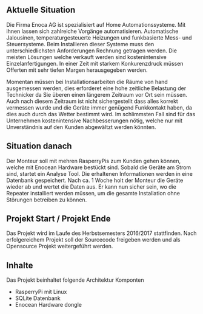 ## Aktuelle Situation

Die Firma Enoca AG ist spezialisiert auf Home Automationssysteme. Mit ihnen lassen sich zahlreiche Vorgänge automatisieren.
Automatische Jalousinen, temperaturgesteuerte Heizungen und funkbasierte Mess- und Steuersysteme.
Beim Installieren dieser Systeme muss den unterschiedlichsten Anforderungen Rechnung getragen werden.
Die meisten Lösungen welche verkauft werden sind kostenintensive Einzelanfertigungen.
In einer Zeit mit starkem Konkurenzdruck müssen Offerten mit sehr tiefen Margen herausgegeben werden.

Momentan müssen bei Installationsarbeiten die Räume von hand ausgemessen werden, dies erforderet eine hohe zeitliche Belastung der Technicker da Sie überen einen längerem Zeitraum vor Ort sein müssen.
Auch nach diesem Zeitraum ist nicht sichergestellt dass alles korrekt vermessen wurde und die Geräte immer genügend Funkkontakt haben, da dies auch durch das Wetter bestimmt wird.
Im schlimmsten Fall sind für das Unternehmen kostenintensive Nachbesserungen nötig, welche nur mit Unverständnis auf den Kunden abgewältzt werden könnten.

## Situation danach
Der Monteur soll mit mehren RasperryPis zum Kunden gehen können, welche mit Enocean Hardware bestückt sind. Sobald die Geräte am Strom sind, startet ein Analyse Tool.
Die erhaltenen Informationen werden in eine Datenbank gespeichert. Nach ca. 1 Woche holt der Monteur die Geräte wieder ab und wertet die Daten aus. Er kann nun sicher sein, wo die Repeater installiert werden müssen, um die gesamte Installation ohne Störungen betreiben zu können.


## Projekt Start / Projekt Ende
Das Projekt wird im Laufe des Herbstsemesters 2016/2017 stattfinden. Nach erfolgereichem Projekt soll der Sourcecode freigeben werden und als Opensource Projekt weitergeführt werden.

## Inhalte

Das Projekt beinhaltet folgende Architektur Komponten
- RasperryPi mit Linux
- SQLite Datenbank
- Enocean Hardware dongle
